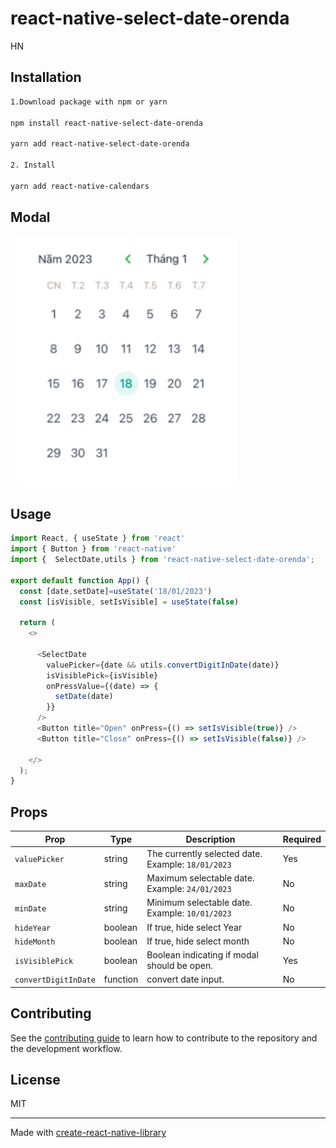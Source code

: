 # react-native-select-date-orenda

HN

## Installation

```sh
1.Download package with npm or yarn

npm install react-native-select-date-orenda

yarn add react-native-select-date-orenda

2. Install

yarn add react-native-calendars 

```
## Modal

<img src="src/Image/demo.png" height="400px" style="margin-left:10px" />


## Usage

```js
import React, { useState } from 'react'
import { Button } from 'react-native'
import {  SelectDate,utils } from 'react-native-select-date-orenda';

export default function App() {
  const [date,setDate]=useState('18/01/2023')
  const [isVisible, setIsVisible] = useState(false)

  return (
    <>
     
      <SelectDate
        valuePicker={date && utils.convertDigitInDate(date)}
        isVisiblePick={isVisible}
        onPressValue={(date) => {
          setDate(date)
        }}
      />
      <Button title="Open" onPress={() => setIsVisible(true)} />
      <Button title="Close" onPress={() => setIsVisible(false)} />
       
    </>
  );
}

```

## Props

| Prop                    |    Type  | Description                                                                 |Required|
|-------------------------|----------|-----------------------------------------------------------------------------|--------|
|`valuePicker`            | string   | The currently selected date. <br/> Example: `18/01/2023`                    |  Yes   |
|`maxDate`                | string   |  Maximum selectable date.    <br/> Example: `24/01/2023`                    |No      |
|`minDate`                | string   |  Minimum selectable date.    <br/> Example: `10/01/2023`                    |No      |
|`hideYear`               | boolean  |  If true, hide select Year                                                  |No      |
|`hideMonth`              | boolean  |  If true, hide select month                                                 |No      |
|`isVisiblePick`          | boolean  |  Boolean indicating if modal should be open.                                |Yes     |
|`convertDigitInDate`     | function | convert date input.                                                         |No      |





## Contributing

See the [contributing guide](CONTRIBUTING.md) to learn how to contribute to the repository and the development workflow.

## License

MIT

---

Made with [create-react-native-library](https://github.com/callstack/react-native-builder-bob)
